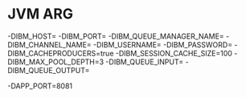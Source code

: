 # JVM ARG

-DIBM_HOST=
-DIBM_PORT=
-DIBM_QUEUE_MANAGER_NAME=
-DIBM_CHANNEL_NAME=
-DIBM_USERNAME=
-DIBM_PASSWORD=
-DIBM_CACHEPRODUCERS=true
-DIBM_SESSION_CACHE_SIZE=100
-DIBM_MAX_POOL_DEPTH=3
-DIBM_QUEUE_INPUT=
-DIBM_QUEUE_OUTPUT=

-DAPP_PORT=8081